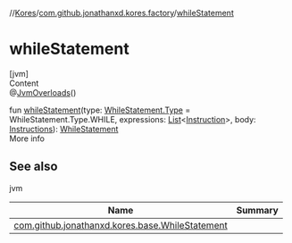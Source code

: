//[Kores](../index.md)/[com.github.jonathanxd.kores.factory](index.md)/[whileStatement](while-statement.md)



# whileStatement  
[jvm]  
Content  
@[JvmOverloads](https://kotlinlang.org/api/latest/jvm/stdlib/kotlin.jvm/-jvm-overloads/index.html)()  
  
fun [whileStatement](while-statement.md)(type: [WhileStatement.Type](../com.github.jonathanxd.kores.base/-while-statement/-type/index.md) = WhileStatement.Type.WHILE, expressions: [List](https://kotlinlang.org/api/latest/jvm/stdlib/kotlin.collections/-list/index.html)<[Instruction](../com.github.jonathanxd.kores/-instruction/index.md)>, body: [Instructions](../com.github.jonathanxd.kores/-instructions/index.md)): [WhileStatement](../com.github.jonathanxd.kores.base/-while-statement/index.md)  
More info  


## See also  
  
jvm  
  
|  Name|  Summary| 
|---|---|
| <a name="com.github.jonathanxd.kores.factory//whileStatement/#com.github.jonathanxd.kores.base.WhileStatement.Type#kotlin.collections.List[com.github.jonathanxd.kores.Instruction]#com.github.jonathanxd.kores.Instructions/PointingToDeclaration/"></a>[com.github.jonathanxd.kores.base.WhileStatement](../com.github.jonathanxd.kores.base/-while-statement/index.md)| <a name="com.github.jonathanxd.kores.factory//whileStatement/#com.github.jonathanxd.kores.base.WhileStatement.Type#kotlin.collections.List[com.github.jonathanxd.kores.Instruction]#com.github.jonathanxd.kores.Instructions/PointingToDeclaration/"></a>
  
  



